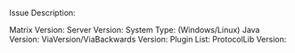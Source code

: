 Issue Description:




Matrix Version:
Server Version:
System Type: (Windows/Linux)
Java Version:
ViaVersion/ViaBackwards Version:
Plugin List:
ProtocolLib Version:
